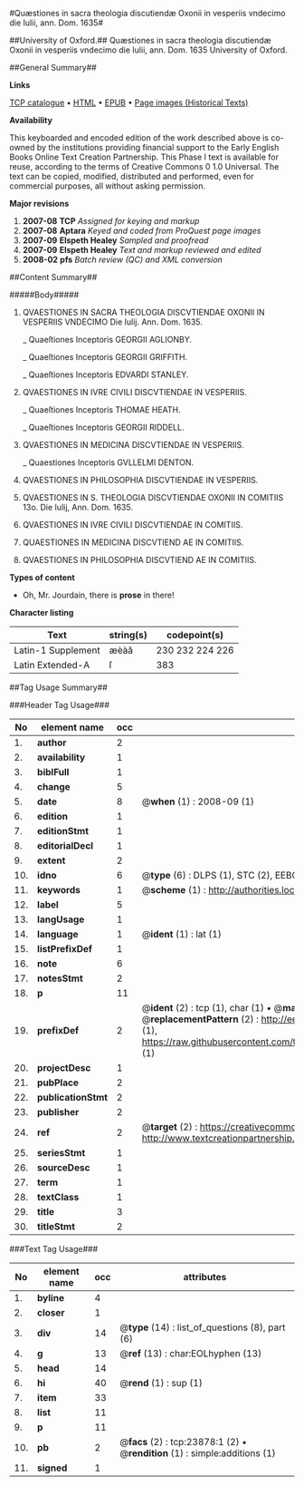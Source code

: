 #Quæstiones in sacra theologia discutiendæ Oxonii in vesperiis vndecimo die Iulii, ann. Dom. 1635#

##University of Oxford.##
Quæstiones in sacra theologia discutiendæ Oxonii in vesperiis vndecimo die Iulii, ann. Dom. 1635
University of Oxford.

##General Summary##

**Links**

[TCP catalogue](http://www.ota.ox.ac.uk/tcp/)  • 
[HTML](http://tei.it.ox.ac.uk/tcp/Texts-HTML/free/A08/A08715.html)  • 
[EPUB](http://tei.it.ox.ac.uk/tcp/Texts-EPUB/free/A08/A08715.epub) • 
[Page images (Historical Texts)](https://data.historicaltexts.jisc.ac.uk/view?pubId=eebo-20235302e&pageId=eebo-20235302e-23878-1)

**Availability**

This keyboarded and encoded edition of the
	       work described above is co-owned by the institutions
	       providing financial support to the Early English Books
	       Online Text Creation Partnership. This Phase I text is
	       available for reuse, according to the terms of Creative
	       Commons 0 1.0 Universal. The text can be copied,
	       modified, distributed and performed, even for
	       commercial purposes, all without asking permission.

**Major revisions**

1. __2007-08__ __TCP__ *Assigned for keying and markup*
1. __2007-08__ __Aptara__ *Keyed and coded from ProQuest page images*
1. __2007-09__ __Elspeth Healey__ *Sampled and proofread*
1. __2007-09__ __Elspeth Healey__ *Text and markup reviewed and edited*
1. __2008-02__ __pfs__ *Batch review (QC) and XML conversion*

##Content Summary##

#####Body#####

1. QVAESTIONES IN SACRA
THEOLOGIA DISCVTIENDAE
OXONII IN VESPERIIS VNDECIMO
Die Iulij. Ann. Dom. 1635.

    _ Quaeſtiones Inceptoris GEORGII AGLIONBY.

    _ Quaeſtiones Inceptoris GEORGII GRIFFITH.

    _ Quaeſtiones Inceptoris EDVARDI STANLEY.

1. QVAESTIONES IN IVRE CIVILI DISCVTIENDAE
IN VESPERIIS.

    _ Quaeſtiones Inceptoris THOMAE HEATH.

    _ Quaeſtiones Inceptoris GEORGII RIDDELL.

1. QVAESTIONES IN MEDICINA DISCVTIENDAE
IN VESPERIIS.

    _ Quaestiones Inceptoris GVLLELMI DENTON.

1. QVAESTIONES IN PHILOSOPHIA DISCVTIENDAE
IN VESPERIIS.

1. QVAESTIONES IN S. THEOLOGIA DISCVTIENDAE
OXONII IN COMITIIS
13o. Die Iulij, Ann. Dom. 1635.

1. QVAESTIONES IN IVRE CIVILI DISCVTIENDAE
IN COMITIIS.

1. QUAESTIONES IN MEDICINA DISCVTIEND
AE IN COMITIIS.

1. QVAESTIONES IN PHILOSOPHIA DISCVTIEND
AE IN COMITIIS.

**Types of content**

  * Oh, Mr. Jourdain, there is **prose** in there!

**Character listing**


|Text|string(s)|codepoint(s)|
|---|---|---|
|Latin-1 Supplement|æèàâ|230 232 224 226|
|Latin Extended-A|ſ|383|

##Tag Usage Summary##

###Header Tag Usage###

|No|element name|occ|attributes|
|---|---|---|---|
|1.|__author__|2||
|2.|__availability__|1||
|3.|__biblFull__|1||
|4.|__change__|5||
|5.|__date__|8| @__when__ (1) : 2008-09 (1)|
|6.|__edition__|1||
|7.|__editionStmt__|1||
|8.|__editorialDecl__|1||
|9.|__extent__|2||
|10.|__idno__|6| @__type__ (6) : DLPS (1), STC (2), EEBO-CITATION (1), OCLC (1), VID (1)|
|11.|__keywords__|1| @__scheme__ (1) : http://authorities.loc.gov/ (1)|
|12.|__label__|5||
|13.|__langUsage__|1||
|14.|__language__|1| @__ident__ (1) : lat (1)|
|15.|__listPrefixDef__|1||
|16.|__note__|6||
|17.|__notesStmt__|2||
|18.|__p__|11||
|19.|__prefixDef__|2| @__ident__ (2) : tcp (1), char (1)  •  @__matchPattern__ (2) : ([0-9\-]+):([0-9IVX]+) (1), (.+) (1)  •  @__replacementPattern__ (2) : http://eebo.chadwyck.com/downloadtiff?vid=$1&page=$2 (1), https://raw.githubusercontent.com/textcreationpartnership/Texts/master/tcpchars.xml#$1 (1)|
|20.|__projectDesc__|1||
|21.|__pubPlace__|2||
|22.|__publicationStmt__|2||
|23.|__publisher__|2||
|24.|__ref__|2| @__target__ (2) : https://creativecommons.org/publicdomain/zero/1.0/ (1), http://www.textcreationpartnership.org/docs/. (1)|
|25.|__seriesStmt__|1||
|26.|__sourceDesc__|1||
|27.|__term__|1||
|28.|__textClass__|1||
|29.|__title__|3||
|30.|__titleStmt__|2||


###Text Tag Usage###

|No|element name|occ|attributes|
|---|---|---|---|
|1.|__byline__|4||
|2.|__closer__|1||
|3.|__div__|14| @__type__ (14) : list_of_questions (8), part (6)|
|4.|__g__|13| @__ref__ (13) : char:EOLhyphen (13)|
|5.|__head__|14||
|6.|__hi__|40| @__rend__ (1) : sup (1)|
|7.|__item__|33||
|8.|__list__|11||
|9.|__p__|11||
|10.|__pb__|2| @__facs__ (2) : tcp:23878:1 (2)  •  @__rendition__ (1) : simple:additions (1)|
|11.|__signed__|1||
